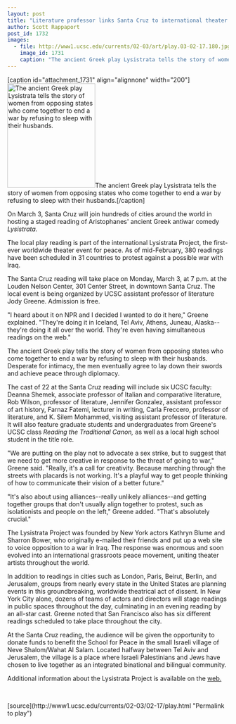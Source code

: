 ```yaml
---
layout: post
title: "Literature professor links Santa Cruz to international theater event for peace"
author: Scott Rappaport
post_id: 1732
images:
  - file: http://www1.ucsc.edu/currents/02-03/art/play.03-02-17.180.jpg
    image_id: 1731
    caption: "The ancient Greek play Lysistrata tells the story of women from opposing states who come together to end a war by refusing to sleep with their husbands."
---
```


[caption id="attachment_1731" align="alignnone" width="200"]<a href="http://localhost/mysite/wp-content/uploads/2003/02/play.03-02-17.180.jpg"><img class="size-full wp-image-1731" src="http://localhost/mysite/wp-content/uploads/2003/02/play.03-02-17.180.jpg" alt="The ancient Greek play Lysistrata tells the story of women from opposing states who come together to end a war by refusing to sleep with their husbands." width="200" height="237" /></a>The ancient Greek play Lysistrata tells the story of women from opposing states who come together to end a war by refusing to sleep with their husbands.[/caption]
<p>
  On March 3, Santa Cruz will join hundreds of cities around the world in hosting a staged reading of Aristophanes' ancient Greek antiwar comedy <i>Lysistrata.</i>
</p>
<p>
  The local play reading is part of the international Lysistrata Project, the first-ever worldwide theater event for peace. As of mid-February, 380 readings have been scheduled in 31 countries to protest against a possible war with Iraq.<br>
</p>
<p>
  The Santa Cruz reading will take place on Monday, March 3, at 7 p.m. at the Louden Nelson Center, 301 Center Street, in downtown Santa Cruz. The local event is being organized by UCSC assistant professor of literature Jody Greene. Admission is free.<br>
</p>
<p>
  "I heard about it on NPR and I decided I wanted to do it here," Greene explained. "They're doing it in Iceland, Tel Aviv, Athens, Juneau, Alaska--they're doing it all over the world. They're even having simultaneous readings on the web."<br>
</p>
<p>
  The ancient Greek play tells the story of women from opposing states who come together to end a war by refusing to sleep with their husbands. Desperate for intimacy, the men eventually agree to lay down their swords and achieve peace through diplomacy.<br>
</p>
<p>
  The cast of 22 at the Santa Cruz reading will include six UCSC faculty: Deanna Shemek, associate professor of Italian and comparative literature, Rob Wilson, professor of literature, Jennifer Gonzalez, assistant professor of art history, Farnaz Fatemi, lecturer in writing, Carla Freccero, professor of literature, and K. Silem Mohammed, visiting assistant professor of literature. It will also feature graduate students and undergraduates from Greene's UCSC class <i>Reading the Traditional Canon,</i> as well as a local high school student in the title role.<br>
</p>
<p>
  "We are putting on the play not to advocate a sex strike, but to suggest that we need to get more creative in response to the threat of going to war," Greene said. "Really, it's a call for creativity. Because marching through the streets with placards is not working. It's a playful way to get people thinking of how to communicate their vision of a better future."<br>
</p>
<p>
  "It's also about using alliances--really unlikely alliances--and getting together groups that don't usually align together to protest, such as isolationists and people on the left," Greene added. "That's absolutely crucial."<br>
</p>
<p>
  The Lysistrata Project was founded by New York actors Kathryn Blume and Sharron Bower, who originally e-mailed their friends and put up a web site to voice opposition to a war in Iraq. The response was enormous and soon evolved into an international grassroots peace movement, uniting theater artists throughout the world.<br>
</p>
<p>
  In addition to readings in cities such as London, Paris, Beirut, Berlin, and Jerusalem, groups from nearly every state in the United States are planning events in this groundbreaking, worldwide theatrical act of dissent. In New York City alone, dozens of teams of actors and directors will stage readings in public spaces throughout the day, culminating in an evening reading by an all-star cast. Greene noted that San Francisco also has six different readings scheduled to take place throughout the city.<br>
</p>
<p>
  At the Santa Cruz reading, the audience will be given the opportunity to donate funds to benefit the School for Peace in the small Israeli village of Neve Shalom/Wahat Al Salam. Located halfway between Tel Aviv and Jerusalem, the village is a place where Israeli Palestinians and Jews have chosen to live together as an integrated binational and bilingual community.<br>
</p>
<p>
  Additional information about the Lysistrata Project is available on the <a href="http://www.lysistrataproject.com">web.</a>
</p>
<p>
  <br>

</p>
<p>

</p>
[source](http://www1.ucsc.edu/currents/02-03/02-17/play.html "Permalink to play")
